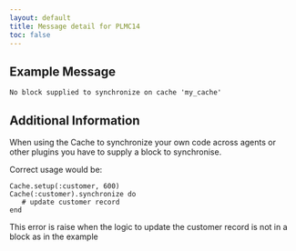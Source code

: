 ```yaml
---
layout: default
title: Message detail for PLMC14
toc: false
---
```


Example Message
---------------

    No block supplied to synchronize on cache 'my_cache'

Additional Information
----------------------

When using the Cache to synchronize your own code across agents or other plugins you have to supply a block to synchronise.

Correct usage would be:

    Cache.setup(:customer, 600)
    Cache(:customer).synchronize do
       # update customer record
    end

This error is raise when the logic to update the customer record is not in a block as in the example
